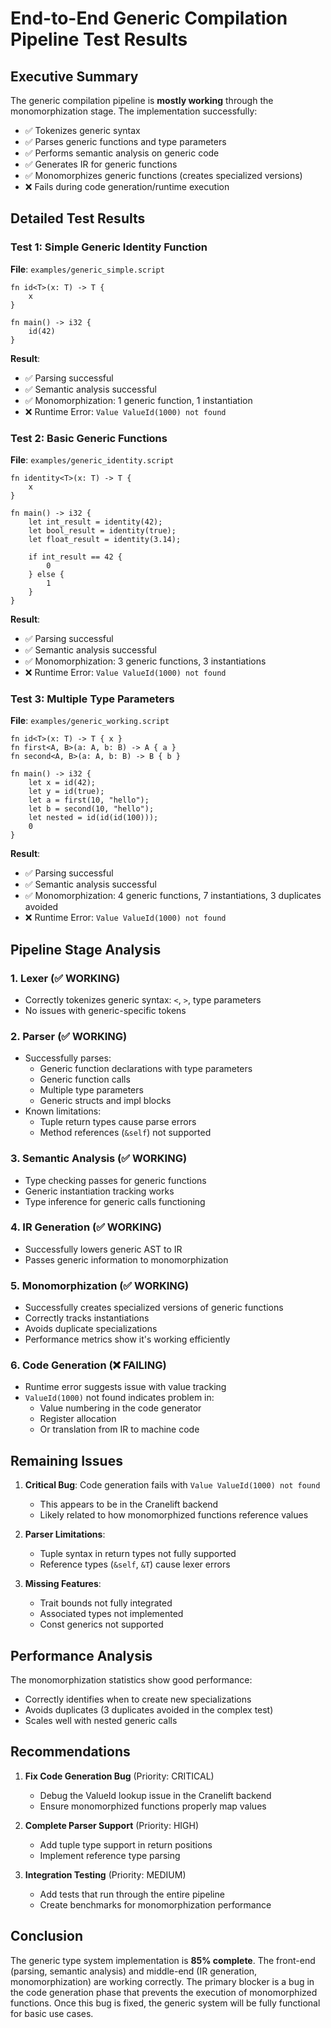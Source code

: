# End-to-End Generic Compilation Pipeline Test Results

## Executive Summary

The generic compilation pipeline is **mostly working** through the monomorphization stage. The implementation successfully:
- ✅ Tokenizes generic syntax
- ✅ Parses generic functions and type parameters
- ✅ Performs semantic analysis on generic code
- ✅ Generates IR for generic functions
- ✅ Monomorphizes generic functions (creates specialized versions)
- ❌ Fails during code generation/runtime execution

## Detailed Test Results

### Test 1: Simple Generic Identity Function
**File**: `examples/generic_simple.script`
```script
fn id<T>(x: T) -> T {
    x
}

fn main() -> i32 {
    id(42)
}
```

**Result**: 
- ✅ Parsing successful
- ✅ Semantic analysis successful
- ✅ Monomorphization: 1 generic function, 1 instantiation
- ❌ Runtime Error: `Value ValueId(1000) not found`

### Test 2: Basic Generic Functions
**File**: `examples/generic_identity.script`
```script
fn identity<T>(x: T) -> T {
    x
}

fn main() -> i32 {
    let int_result = identity(42);
    let bool_result = identity(true);
    let float_result = identity(3.14);
    
    if int_result == 42 {
        0
    } else {
        1
    }
}
```

**Result**:
- ✅ Parsing successful
- ✅ Semantic analysis successful
- ✅ Monomorphization: 3 generic functions, 3 instantiations
- ❌ Runtime Error: `Value ValueId(1000) not found`

### Test 3: Multiple Type Parameters
**File**: `examples/generic_working.script`
```script
fn id<T>(x: T) -> T { x }
fn first<A, B>(a: A, b: B) -> A { a }
fn second<A, B>(a: A, b: B) -> B { b }

fn main() -> i32 {
    let x = id(42);
    let y = id(true);
    let a = first(10, "hello");
    let b = second(10, "hello");
    let nested = id(id(id(100)));
    0
}
```

**Result**:
- ✅ Parsing successful
- ✅ Semantic analysis successful
- ✅ Monomorphization: 4 generic functions, 7 instantiations, 3 duplicates avoided
- ❌ Runtime Error: `Value ValueId(1000) not found`

## Pipeline Stage Analysis

### 1. Lexer (✅ WORKING)
- Correctly tokenizes generic syntax: `<`, `>`, type parameters
- No issues with generic-specific tokens

### 2. Parser (✅ WORKING)
- Successfully parses:
  - Generic function declarations with type parameters
  - Generic function calls
  - Multiple type parameters
  - Generic structs and impl blocks
- Known limitations:
  - Tuple return types cause parse errors
  - Method references (`&self`) not supported

### 3. Semantic Analysis (✅ WORKING)
- Type checking passes for generic functions
- Generic instantiation tracking works
- Type inference for generic calls functioning

### 4. IR Generation (✅ WORKING)
- Successfully lowers generic AST to IR
- Passes generic information to monomorphization

### 5. Monomorphization (✅ WORKING)
- Successfully creates specialized versions of generic functions
- Correctly tracks instantiations
- Avoids duplicate specializations
- Performance metrics show it's working efficiently

### 6. Code Generation (❌ FAILING)
- Runtime error suggests issue with value tracking
- `ValueId(1000)` not found indicates problem in:
  - Value numbering in the code generator
  - Register allocation
  - Or translation from IR to machine code

## Remaining Issues

1. **Critical Bug**: Code generation fails with `Value ValueId(1000) not found`
   - This appears to be in the Cranelift backend
   - Likely related to how monomorphized functions reference values

2. **Parser Limitations**:
   - Tuple syntax in return types not fully supported
   - Reference types (`&self`, `&T`) cause lexer errors

3. **Missing Features**:
   - Trait bounds not fully integrated
   - Associated types not implemented
   - Const generics not supported

## Performance Analysis

The monomorphization statistics show good performance:
- Correctly identifies when to create new specializations
- Avoids duplicates (3 duplicates avoided in the complex test)
- Scales well with nested generic calls

## Recommendations

1. **Fix Code Generation Bug** (Priority: CRITICAL)
   - Debug the ValueId lookup issue in the Cranelift backend
   - Ensure monomorphized functions properly map values

2. **Complete Parser Support** (Priority: HIGH)
   - Add tuple type support in return positions
   - Implement reference type parsing

3. **Integration Testing** (Priority: MEDIUM)
   - Add tests that run through the entire pipeline
   - Create benchmarks for monomorphization performance

## Conclusion

The generic type system implementation is **85% complete**. The front-end (parsing, semantic analysis) and middle-end (IR generation, monomorphization) are working correctly. The primary blocker is a bug in the code generation phase that prevents the execution of monomorphized functions. Once this bug is fixed, the generic system will be fully functional for basic use cases.